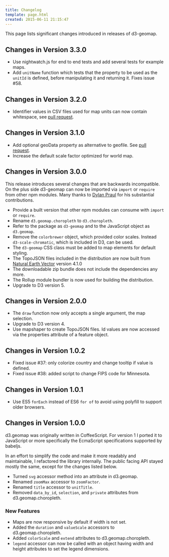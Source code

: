 ```yaml
---
title: Changelog
template: page.html
created: 2015-06-11 21:15:47
---
```

This page lists significant changes introduced in releases of d3-geomap.

## Changes in Version 3.3.0

* Use nightwatch.js for end to end tests and add several tests for example maps.
* Add `unitName` function which tests that the property to be used as the `unitId` is defined, before manipulating it and returning it. Fixes issue #58.

## Changes in Version 3.2.0

* Identifier values in CSV files used for map units can now contain whitespace, see [pull request](https://github.com/yaph/d3-geomap/pull/56).

## Changes in Version 3.1.0

* Add optional geoData property as alternative to geofile. See [pull request](https://github.com/yaph/d3-geomap/pull/53).
* Increase the default scale factor optimized for world map.

## Changes in Version 3.0.0

This release introduces several changes that are backwards incompatible. On the plus side d3-geomap can now be imported via `import` or `require` from other npm modules. Many thanks to [Dylan Praul](https://github.com/dpraul) for his substantial contributions.

* Provide a built version that other npm modules can consume with `import` or `require`.
* Rename `d3.geomap.choropleth` to `d3.choropleth`.
* Refer to the package as `d3-geomap` and to the JavaScript object as `d3.geomap`.
* Remove the `colorbrewer` object, which provided color scales. Instead `d3-scale-chromatic`, which is included in D3, can be used.
* The `d3-geomap` CSS class must be added to map elements for default styling.
* The TopoJSON files included in the distribution are now built from [Natural Earth Vector](https://github.com/nvkelso/natural-earth-vector) version 4.1.0
* The downloadable zip bundle does not include the dependencies any more.
* The Rollup module bundler is now used for building the distribution.
* Upgrade to D3 version 5.

## Changes in Version 2.0.0

* The `draw` function now only accepts a single argument, the map selection.
* Upgrade to D3 version 4.
* Use mapshaper to create TopoJSON files. Id values are now accessed via the properties attribute of a feature object.

## Changes in Version 1.0.2

* Fixed issue #37: only colorize country and change tooltip if value is defined.
* Fixed issue #38: added script to change FIPS code for Minnesota.

## Changes in Version 1.0.1

* Use ES5 `forEach` instead of ES6 `for of` to avoid using polyfill to support older browsers.

## Changes in Version 1.0.0

d3.geomap was originally written in CoffeeScript. For version 1 I ported it to JavaScript or more specifically the EcmaScript specifications supported by babeljs.

In an effort to simplify the code and make it more readably and maintainable, I refactored the library internally. The public facing API stayed mostly the same, except for the changes listed below.

* Turned `svg` accessor method into an attribute in d3.geomap.
* Renamed `zoomMax` accessor to `zoomFactor`.
* Renamed `title` accessor to `unitTitle`.
* Removed `data_by_id`, `selection`, and `private` attributes from d3.geomap.choropleth.

### New Features

* Maps are now responsive by default if width is not set.
* Added the `duration` and `valueScale` accessors to d3.geomap.choropleth.
* Added `colorScale` and `extend` attributes to d3.geomap.choropleth.
* `legend` accessor can now be called with an object having width and height attributes to set the legend dimensions.